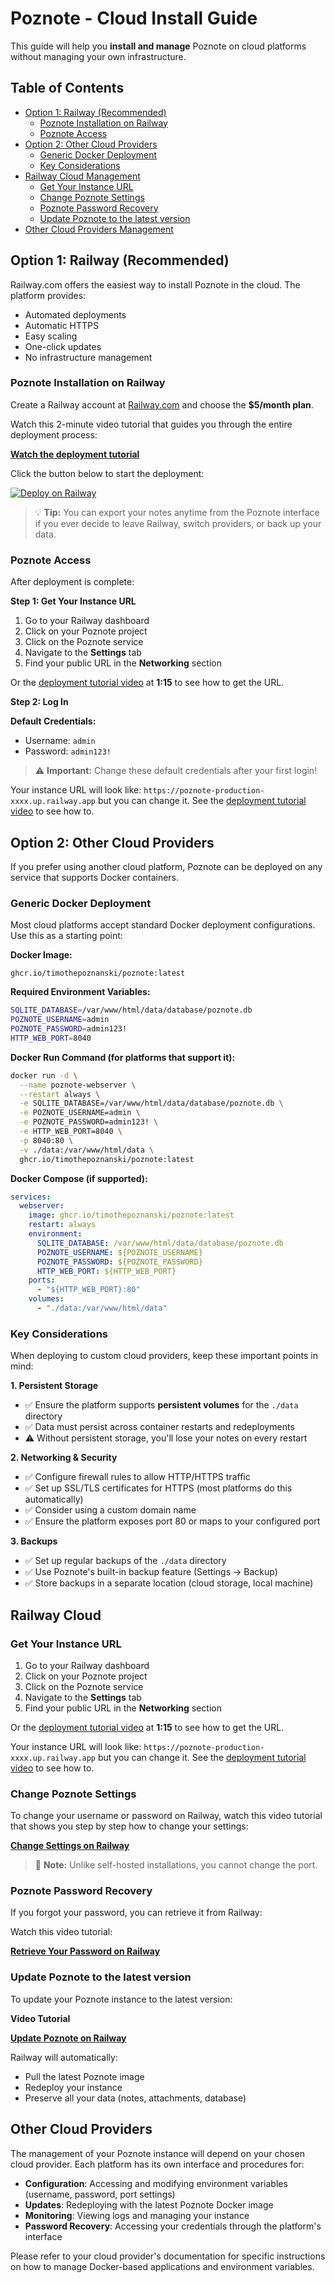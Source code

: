 # Poznote - Cloud Install Guide

This guide will help you **install and manage** Poznote on cloud platforms without managing your own infrastructure.

## Table of Contents

- [Option 1: Railway (Recommended)](#option-1-railway-recommended)
  - [Poznote Installation on Railway](#poznote-installation-on-railway)
  - [Poznote Access](#poznote-access)
- [Option 2: Other Cloud Providers](#option-2-other-cloud-providers)
  - [Generic Docker Deployment](#generic-docker-deployment)
  - [Key Considerations](#key-considerations)
- [Railway Cloud Management](#railway-cloud)
  - [Get Your Instance URL](#get-your-instance-url)
  - [Change Poznote Settings](#change-poznote-settings)
  - [Poznote Password Recovery](#poznote-password-recovery)
  - [Update Poznote to the latest version](#update-poznote-to-the-latest-version)
- [Other Cloud Providers Management](#other-cloud-providers-1)

## Option 1: Railway (Recommended)

Railway.com offers the easiest way to install Poznote in the cloud. The platform provides:
- Automated deployments
- Automatic HTTPS
- Easy scaling
- One-click updates
- No infrastructure management

### Poznote Installation on Railway

Create a Railway account at [Railway.com](https://railway.com) and choose the **$5/month plan**.

Watch this 2-minute video tutorial that guides you through the entire deployment process:

**[Watch the deployment tutorial](https://youtu.be/RkN0-v8sz2w)**

Click the button below to start the deployment:

[![Deploy on Railway](https://railway.com/button.svg)](https://railway.com/deploy/poznote)

> 💡 **Tip:** You can export your notes anytime from the Poznote interface if you ever decide to leave Railway, switch providers, or back up your data.

### Poznote Access

After deployment is complete:

**Step 1: Get Your Instance URL**

1. Go to your Railway dashboard
2. Click on your Poznote project
3. Click on the Poznote service
4. Navigate to the **Settings** tab
5. Find your public URL in the **Networking** section

Or the [deployment tutorial video](https://youtu.be/RkN0-v8sz2w) at **1:15** to see how to get the URL.

**Step 2: Log In**

**Default Credentials:**
- Username: `admin`
- Password: `admin123!`

> ⚠️ **Important:** Change these default credentials after your first login!

Your instance URL will look like: `https://poznote-production-xxxx.up.railway.app` but you can change it. See the [deployment tutorial video](https://youtu.be/RkN0-v8sz2w) to see how to. 

## Option 2: Other Cloud Providers

If you prefer using another cloud platform, Poznote can be deployed on any service that supports Docker containers.

### Generic Docker Deployment

Most cloud platforms accept standard Docker deployment configurations. Use this as a starting point:

**Docker Image:**
```
ghcr.io/timothepoznanski/poznote:latest
```

**Required Environment Variables:**
```bash
SQLITE_DATABASE=/var/www/html/data/database/poznote.db
POZNOTE_USERNAME=admin
POZNOTE_PASSWORD=admin123!
HTTP_WEB_PORT=8040
```

**Docker Run Command (for platforms that support it):**
```bash
docker run -d \
  --name poznote-webserver \
  --restart always \
  -e SQLITE_DATABASE=/var/www/html/data/database/poznote.db \
  -e POZNOTE_USERNAME=admin \
  -e POZNOTE_PASSWORD=admin123! \
  -e HTTP_WEB_PORT=8040 \
  -p 8040:80 \
  -v ./data:/var/www/html/data \
  ghcr.io/timothepoznanski/poznote:latest
```

**Docker Compose (if supported):**
```yaml
services:
  webserver:
    image: ghcr.io/timothepoznanski/poznote:latest
    restart: always
    environment:
      SQLITE_DATABASE: /var/www/html/data/database/poznote.db
      POZNOTE_USERNAME: ${POZNOTE_USERNAME}
      POZNOTE_PASSWORD: ${POZNOTE_PASSWORD}
      HTTP_WEB_PORT: ${HTTP_WEB_PORT}
    ports:
      - "${HTTP_WEB_PORT}:80"
    volumes:
      - "./data:/var/www/html/data"
```

### Key Considerations

When deploying to custom cloud providers, keep these important points in mind:

**1. Persistent Storage**
- ✅ Ensure the platform supports **persistent volumes** for the `./data` directory
- ✅ Data must persist across container restarts and redeployments
- ⚠️ Without persistent storage, you'll lose your notes on every restart

**2. Networking & Security**
- ✅ Configure firewall rules to allow HTTP/HTTPS traffic
- ✅ Set up SSL/TLS certificates for HTTPS (most platforms do this automatically)
- ✅ Consider using a custom domain name
- ✅ Ensure the platform exposes port 80 or maps to your configured port

**3. Backups**
- ✅ Set up regular backups of the `./data` directory
- ✅ Use Poznote's built-in backup feature (Settings → Backup)
- ✅ Store backups in a separate location (cloud storage, local machine)

## Railway Cloud

### Get Your Instance URL

1. Go to your Railway dashboard
2. Click on your Poznote project
3. Click on the Poznote service
4. Navigate to the **Settings** tab
5. Find your public URL in the **Networking** section

Or the [deployment tutorial video](https://youtu.be/RkN0-v8sz2w) at **1:15** to see how to get the URL.

Your instance URL will look like: `https://poznote-production-xxxx.up.railway.app` but you can change it. See the [deployment tutorial video](https://youtu.be/RkN0-v8sz2w) to see how to. 

### Change Poznote Settings

To change your username or password on Railway, watch this video tutorial that shows you step by step how to change your settings:

**[Change Settings on Railway](https://youtu.be/_h5pP7LreZc)**

> 📝 **Note:** Unlike self-hosted installations, you cannot change the port.

### Poznote Password Recovery

If you forgot your password, you can retrieve it from Railway:

Watch this video tutorial:

**[Retrieve Your Password on Railway](https://youtu.be/_h5pP7LreZc)**

### Update Poznote to the latest version

To update your Poznote instance to the latest version:

**Video Tutorial**

**[Update Poznote on Railway](https://youtu.be/jbUlCEWndoo)**

Railway will automatically:
- Pull the latest Poznote image
- Redeploy your instance
- Preserve all your data (notes, attachments, database)

## Other Cloud Providers

The management of your Poznote instance will depend on your chosen cloud provider. Each platform has its own interface and procedures for:

- **Configuration**: Accessing and modifying environment variables (username, password, port settings)
- **Updates**: Redeploying with the latest Poznote Docker image
- **Monitoring**: Viewing logs and managing your instance
- **Password Recovery**: Accessing your credentials through the platform's interface

Please refer to your cloud provider's documentation for specific instructions on how to manage Docker-based applications and environment variables.